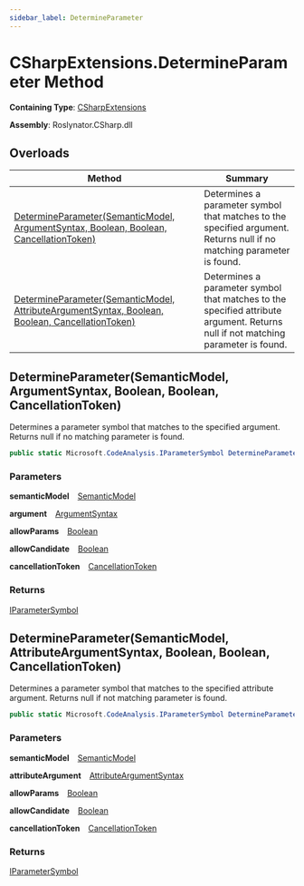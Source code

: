 ```yaml
---
sidebar_label: DetermineParameter
---
```


# CSharpExtensions\.DetermineParameter Method

**Containing Type**: [CSharpExtensions](../index.md)

**Assembly**: Roslynator\.CSharp\.dll

## Overloads

| Method | Summary |
| ------ | ------- |
| [DetermineParameter(SemanticModel, ArgumentSyntax, Boolean, Boolean, CancellationToken)](#547493537) | Determines a parameter symbol that matches to the specified argument\. Returns null if no matching parameter is found\. |
| [DetermineParameter(SemanticModel, AttributeArgumentSyntax, Boolean, Boolean, CancellationToken)](#3103958802) | Determines a parameter symbol that matches to the specified attribute argument\. Returns null if not matching parameter is found\. |

<a id="547493537"></a>

## DetermineParameter\(SemanticModel, ArgumentSyntax, Boolean, Boolean, CancellationToken\) 

  
Determines a parameter symbol that matches to the specified argument\.
Returns null if no matching parameter is found\.

```csharp
public static Microsoft.CodeAnalysis.IParameterSymbol DetermineParameter(this Microsoft.CodeAnalysis.SemanticModel semanticModel, Microsoft.CodeAnalysis.CSharp.Syntax.ArgumentSyntax argument, bool allowParams = false, bool allowCandidate = false, System.Threading.CancellationToken cancellationToken = default)
```

### Parameters

**semanticModel** &ensp; [SemanticModel](https://docs.microsoft.com/en-us/dotnet/api/microsoft.codeanalysis.semanticmodel)

**argument** &ensp; [ArgumentSyntax](https://docs.microsoft.com/en-us/dotnet/api/microsoft.codeanalysis.csharp.syntax.argumentsyntax)

**allowParams** &ensp; [Boolean](https://docs.microsoft.com/en-us/dotnet/api/system.boolean)

**allowCandidate** &ensp; [Boolean](https://docs.microsoft.com/en-us/dotnet/api/system.boolean)

**cancellationToken** &ensp; [CancellationToken](https://docs.microsoft.com/en-us/dotnet/api/system.threading.cancellationtoken)

### Returns

[IParameterSymbol](https://docs.microsoft.com/en-us/dotnet/api/microsoft.codeanalysis.iparametersymbol)

<a id="3103958802"></a>

## DetermineParameter\(SemanticModel, AttributeArgumentSyntax, Boolean, Boolean, CancellationToken\) 

  
Determines a parameter symbol that matches to the specified attribute argument\.
Returns null if not matching parameter is found\.

```csharp
public static Microsoft.CodeAnalysis.IParameterSymbol DetermineParameter(this Microsoft.CodeAnalysis.SemanticModel semanticModel, Microsoft.CodeAnalysis.CSharp.Syntax.AttributeArgumentSyntax attributeArgument, bool allowParams = false, bool allowCandidate = false, System.Threading.CancellationToken cancellationToken = default)
```

### Parameters

**semanticModel** &ensp; [SemanticModel](https://docs.microsoft.com/en-us/dotnet/api/microsoft.codeanalysis.semanticmodel)

**attributeArgument** &ensp; [AttributeArgumentSyntax](https://docs.microsoft.com/en-us/dotnet/api/microsoft.codeanalysis.csharp.syntax.attributeargumentsyntax)

**allowParams** &ensp; [Boolean](https://docs.microsoft.com/en-us/dotnet/api/system.boolean)

**allowCandidate** &ensp; [Boolean](https://docs.microsoft.com/en-us/dotnet/api/system.boolean)

**cancellationToken** &ensp; [CancellationToken](https://docs.microsoft.com/en-us/dotnet/api/system.threading.cancellationtoken)

### Returns

[IParameterSymbol](https://docs.microsoft.com/en-us/dotnet/api/microsoft.codeanalysis.iparametersymbol)

